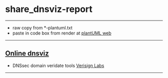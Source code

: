 # share_dnsviz-report
---
- raw copy from *-plantuml.txt 
- paste in code box from render at [plantUML web](https://plantuml.ipv9.me)
---
[Online dnsviz](https://dnsviz.net)
---
- DNSsec domain veridate tools
[Verisign Labs](https://dnssec-analyzer.verisignlabs.com/)
---

